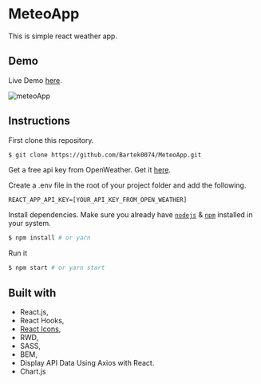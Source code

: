 # MeteoApp

This is simple react weather app.

## Demo

Live Demo [here]().

![meteoApp](https://user-images.githubusercontent.com/88652468/205315941-6106f23d-9cb4-4437-a1ce-7e95e903f16d.gif)


## Instructions

First clone this repository.

```bash
$ git clone https://github.com/Bartek0074/MeteoApp.git
```

Get a free api key from OpenWeather. Get it [here](https://openweathermap.org/api).

Create a .env file in the root of your project folder and add the following.

```
REACT_APP_API_KEY=[YOUR_API_KEY_FROM_OPEN_WEATHER]
```

Install dependencies. Make sure you already have [`nodejs`](https://nodejs.org/en/) & [`npm`](https://www.npmjs.com/) installed in your system.

```bash
$ npm install # or yarn
```

Run it

```bash
$ npm start # or yarn start
```

## Built with

- React.js,
- React Hooks,
- [React Icons](https://react-icons.github.io/react-icons/),
- RWD,
- SASS,
- BEM,
- Display API Data Using Axios with React.
- Chart.js
